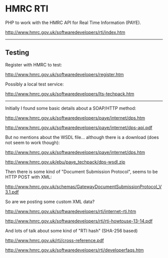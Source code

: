 
# HMRC RTI

PHP to work with the HMRC API for Real Time Information (PAYE).

http://www.hmrc.gov.uk/softwaredevelopers/rti/index.htm

---

## Testing

Register with HMRC to test:

http://www.hmrc.gov.uk/softwaredevelopers/register.htm

Possibly a local test service:

http://www.hmrc.gov.uk/softwaredevelopers/lts-techpack.htm

---

Initially I found some basic details about a SOAP/HTTP method:

http://www.hmrc.gov.uk/softwaredevelopers/paye/internet/dps.htm

http://www.hmrc.gov.uk/softwaredevelopers/paye/internet/dps-api.pdf

But no mentions about the WSDL file... although there is a download (does not seem to work though):

http://www.hmrc.gov.uk/softwaredevelopers/paye/internet/dps.htm

http://www.hmrc.gov.uk/ebu/paye_techpack/dps-wsdl.zip

Then there is some kind of "Document Submission Protocol", seems to be HTTP POST with XML:

http://www.hmrc.gov.uk/schemas/GatewayDocumentSubmissionProtocol_V3.1.pdf

So are we posting some custom XML data?

http://www.hmrc.gov.uk/softwaredevelopers/rti/internet-rti.htm

http://www.hmrc.gov.uk/softwaredevelopers/rti/rti-howtouse-13-14.pdf

And lots of talk about some kind of "RTI hash" (SHA-256 based)

http://www.hmrc.gov.uk/rti/cross-reference.pdf

http://www.hmrc.gov.uk/softwaredevelopers/rti/developerfaqs.htm
